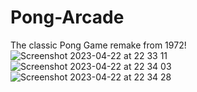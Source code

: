 # Pong-Arcade
The classic Pong Game remake from 1972!
![Screenshot 2023-04-22 at 22 33 11](https://user-images.githubusercontent.com/37886897/233816788-d6b4b25e-a7e5-4d0b-a694-2342352fb243.png)
![Screenshot 2023-04-22 at 22 34 03](https://user-images.githubusercontent.com/37886897/233816789-68f2d0a7-b1d7-425e-a8d7-da8f95f6babb.png)
![Screenshot 2023-04-22 at 22 34 28](https://user-images.githubusercontent.com/37886897/233816790-a4e15afa-9318-4606-8b23-205b6a29b61c.png)
